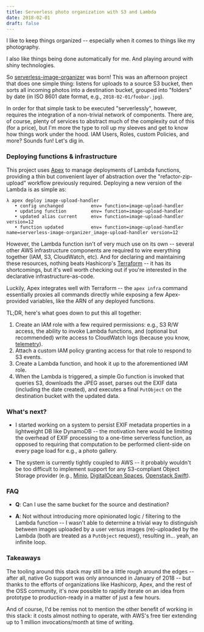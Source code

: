 ```yaml
---
title: Serverless photo organization with S3 and Lambda
date: 2018-02-01
draft: false
---
```


I like to keep things organized -- especially when it comes to things like my
photography.

I also like things being done automatically for me. And playing around with
shiny technologies.

So [serverless-image-organizer][gh-link] was born! This was an afternoon project
that does one simple thing: listens for uploads to a source S3 bucket, then
sorts all incoming photos into a destination bucket, grouped into "folders" by
date (in ISO 8601 date format, e.g., `2018-02-01/foobar.jpg`).

In order for that simple task to be executed "serverlessly", however, requires
the integration of a non-trivial network of components. There are, of course,
plenty of services to abstract much of the complexity out of this (for a price),
but I'm more the type to roll up my sleeves and get to know how things work
under the hood. IAM Users, Roles, custom Policies, and more? Sounds fun! Let's
dig in.

### Deploying functions & infrastructure

This project uses [Apex][apex] to manage deployments of Lambda functions,
providing a thin but convenient layer of abstraction over the
"refactor-zip-upload" workflow previously required. Deploying a new version of
the Lambda is as simple as:

```
λ apex deploy image-upload-handler
   • config unchanged          env= function=image-upload-handler
   • updating function         env= function=image-upload-handler
   • updated alias current     env= function=image-upload-handler version=12
   • function updated          env= function=image-upload-handler name=serverless-image-organizer_image-upload-handler version=12
```

However, the Lambda function isn't of very much use on its own -- several other
AWS infrastructure components are required to wire everything together (IAM, S3,
CloudWatch, etc). And for declaring and maintaining these resources, nothing
beats Hashicorp's [Terraform][terraform] -- it has its shortcomings, but it's
well worth checking out if you're interested in the declarative
infrastructure-as-code.

Luckily, Apex integrates well with Terraform -- the `apex infra` command
essentially proxies all commands directly while exposing a few Apex-provided
variables, like the ARN of any deployed functions.

TL;DR, here's what goes down to put this all together:

1. Create an IAM role with a few required permissions: e.g., S3 R/W access, the
   ability to invoke Lambda functions, and (optional but recommended) write
   access to CloudWatch logs (because you know, [telemetry][telemetry]).
1. Attach a custom IAM policy granting access for that role to respond to S3
   events.
1. Create a Lambda function, and hook it up to the aforementioned IAM role.
1. When the Lambda is triggered, a simple Go function is invoked that queries
   S3, downloads the JPEG asset, parses out the EXIF data (including the date
   created), and executes a final `PutObject` on the destination bucket with the
   updated data.

### What's next?

* I started working on a system to persist EXIF metadata properties in a
  lightweight DB like DynamoDB -- the motivation here would be limiting the
  overhead of EXIF processing to a one-time serverless function, as opposed to
  requiring that computation to be performed client-side on every page load for
  e.g., a photo gallery.

- The system is currently tightly coupled to AWS -- it probably wouldn't be too
  difficult to implement support for any S3-compliant Object Storage provider
  (e.g., [Minio][minio], [DigitalOcean Spaces][do-spaces], [Openstack
  Swift][os-swift]).

### FAQ

* **Q**: Can I use the same bucket for the source and destination?

- **A**: Not without introducing more opinionated logic / filtering to the
  Lambda function -- I wasn't able to determine a trivial way to distinguish
  between images uploaded by a user versus images (re)-uploaded by the Lambda
  (both are treated as a `PutObject` request), resulting in... yeah, an infinite
  loop.

### Takeaways

The tooling around this stack may still be a little rough around the edges --
after all, native Go support was only announced in January of 2018 -- but thanks
to the efforts of organizations like Hashicorp, Apex, and the rest of the OSS
community, it's now possible to rapidly iterate on an idea from prototype to
production-ready in a matter of just a few hours.

And of course, I'd be remiss not to mention the other benefit of working in this
stack: it costs almost nothing to operate, with AWS's free tier extending up to
1 million invocations/month at time of writing.

[apex]: https://github.com/apex/apex
[do-spaces]: https://www.digitalocean.com/products/spaces/
[gh-link]: https://github.com/jessestuart/serverless-image-organizer
[minio]: https://minio.io
[os-swift]: https://www.openstack.org/software/releases/ocata/components/swift
[telemetry]: https://www.safaribooksonline.com/library/view/the-devops-handbook/9781457191381/DOHB-ch_14.xhtml
[terraform]: https://github.com/hashicorp/terraform
